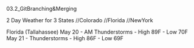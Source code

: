 03.2_GitBranching&Merging

2 Day Weather for 3 States
//Colorado
//Florida
//NewYork

Florida (Tallahassee)
May 20 - AM Thunderstorms - High 89F - Low 70F
May 21 - Thunderstorms - High 86F - Low 69F

